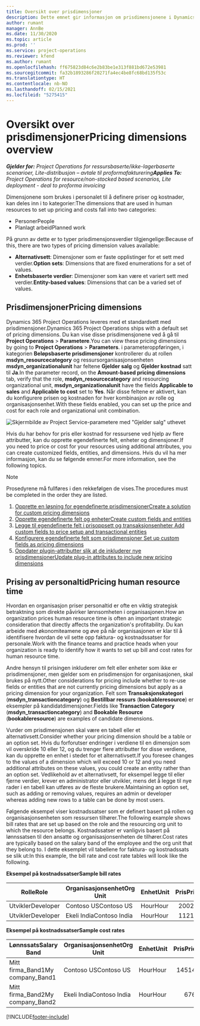 ```yaml
---
title: Oversikt over prisdimensjoner
description: Dette emnet gir informasjon om prisdimensjonene i Dynamics 365 Project Operations.
author: rumant
manager: AnnBe
ms.date: 11/30/2020
ms.topic: article
ms.prod: ''
ms.service: project-operations
ms.reviewer: kfend
ms.author: rumant
ms.openlocfilehash: ff675823d84c6e2b83be1e313f881bd672e53981
ms.sourcegitcommit: fa32b1893286f20271fa4ec4be8fc68bd135f53c
ms.translationtype: HT
ms.contentlocale: nb-NO
ms.lasthandoff: 02/15/2021
ms.locfileid: "5275415"
---
```

# <a name="pricing-dimensions-overview"></a><span data-ttu-id="e72b9-103">Oversikt over prisdimensjoner</span><span class="sxs-lookup"><span data-stu-id="e72b9-103">Pricing dimensions overview</span></span>

<span data-ttu-id="e72b9-104">_**Gjelder for:** Project Operations for ressursbaserte/ikke-lagerbaserte scenarioer, Lite-distribusjon – avtale til proformafakturering_</span><span class="sxs-lookup"><span data-stu-id="e72b9-104">_**Applies To:** Project Operations for resource/non-stocked based scenarios, Lite deployment - deal to proforma invoicing_</span></span>

<span data-ttu-id="e72b9-105">Dimensjonene som brukes i personalet til å definere priser og kostnader, kan deles inn i to kategorier:</span><span class="sxs-lookup"><span data-stu-id="e72b9-105">The dimensions that are used in human resources to set up pricing and costs fall into two categories:</span></span>

- <span data-ttu-id="e72b9-106">Personer</span><span class="sxs-lookup"><span data-stu-id="e72b9-106">People</span></span>
- <span data-ttu-id="e72b9-107">Planlagt arbeid</span><span class="sxs-lookup"><span data-stu-id="e72b9-107">Planned work</span></span>

<span data-ttu-id="e72b9-108">På grunn av dette er to typer prisdimensjonsverdier tilgjengelige:</span><span class="sxs-lookup"><span data-stu-id="e72b9-108">Because of this, there are two types of pricing dimension values available:</span></span>

- <span data-ttu-id="e72b9-109">**Alternativsett**: Dimensjoner som er faste opplistinger for et sett med verdier.</span><span class="sxs-lookup"><span data-stu-id="e72b9-109">**Option sets**: Dimensions that are fixed enumerations for a set of values.</span></span>
- <span data-ttu-id="e72b9-110">**Enhetsbaserte verdier**: Dimensjoner som kan være et variert sett med verdier.</span><span class="sxs-lookup"><span data-stu-id="e72b9-110">**Entity-based values**: Dimensions that can be a varied set of values.</span></span>

## <a name="pricing-dimensions"></a><span data-ttu-id="e72b9-111">Prisdimensjoner</span><span class="sxs-lookup"><span data-stu-id="e72b9-111">Pricing dimensions</span></span>

<span data-ttu-id="e72b9-112">Dynamics 365 Project Operations leveres med et standardsett med prisdimensjoner.</span><span class="sxs-lookup"><span data-stu-id="e72b9-112">Dynamics 365 Project Operations ships with a default set of pricing dimensions.</span></span> <span data-ttu-id="e72b9-113">Du kan vise disse prisdimensjonene ved å gå til **Project Operations** > **Parametere**.</span><span class="sxs-lookup"><span data-stu-id="e72b9-113">You can view these pricing dimensions by going to **Project Operations** > **Parameters**.</span></span> <span data-ttu-id="e72b9-114">i parameteroppføringen, i kategorien **Beløpsbaserte prisdimensjoner** kontrollerer du at rollen **msdyn_resourcecategory** og ressursorganisasjonsenheten **msdyn_organizationalunit** har feltene **Gjelder salg** og **Gjelder kostnad** satt til **Ja**.</span><span class="sxs-lookup"><span data-stu-id="e72b9-114">In the parameter record, on the **Amount-based pricing dimensions** tab, verify that the role, **msdyn_resourcecategory** and resourcing organizational unit, **msdyn_organizationalunit** have the fields **Applicable to sales** and **Applicable to cost** set to **Yes**.</span></span> <span data-ttu-id="e72b9-115">Når disse feltene er aktivert, kan du konfigurere prisen og kostnaden for hver kombinasjon av rolle og organisasjonsenhet.</span><span class="sxs-lookup"><span data-stu-id="e72b9-115">With these fields enabled, you can set up the price and cost for each role and organizational unit combination.</span></span>

![Skjermbilde av Project Service-parametere med "Gjelder salg" uthevet](media/PS-OOB-parameters.png)

<span data-ttu-id="e72b9-117">Hvis du har behov for pris eller kostnad for ressursene ved hjelp av flere attributter, kan du opprette egendefinerte felt, enheter og dimensjoner.</span><span class="sxs-lookup"><span data-stu-id="e72b9-117">If you need to price or cost for your resources using additional attributes, you can create customized fields, entities, and dimensions.</span></span> <span data-ttu-id="e72b9-118">Hvis du vil ha mer informasjon, kan du se følgende emner.</span><span class="sxs-lookup"><span data-stu-id="e72b9-118">For more information, see the following topics.</span></span> 
  
  > [!NOTE]
  > <span data-ttu-id="e72b9-119">Prosedyrene må fullføres i den rekkefølgen de vises.</span><span class="sxs-lookup"><span data-stu-id="e72b9-119">The procedures must be completed in the order they are listed.</span></span>

1. [<span data-ttu-id="e72b9-120">Opprette en løsning for egendefinerte prisdimensjoner</span><span class="sxs-lookup"><span data-stu-id="e72b9-120">Create a solution for custom pricing dimensions</span></span>](../sales/create-solution-custompd.md)
2. [<span data-ttu-id="e72b9-121">Opprette egendefinerte felt og enheter</span><span class="sxs-lookup"><span data-stu-id="e72b9-121">Create custom fields and entities</span></span>](create-custom-fields-entities-pricing-dimensions.md)
3. [<span data-ttu-id="e72b9-122">Legge til egendefinerte felt i prisoppsett og transaksjonsenheter </span><span class="sxs-lookup"><span data-stu-id="e72b9-122">Add custom fields to price setup and transactional entities</span></span>](add-custom-fields-price-setup-transactional-entities.md)
4. [<span data-ttu-id="e72b9-123">Konfigurere egendefinerte felt som prisdimensjoner </span><span class="sxs-lookup"><span data-stu-id="e72b9-123">Set up custom fields as pricing dimensions</span></span>](set-up-custom-fields-pricing-dimensions.md)
5. [<span data-ttu-id="e72b9-124">Oppdater plugin-attributter slik at de inkluderer nye prisdimensjoner</span><span class="sxs-lookup"><span data-stu-id="e72b9-124">Update plug-in attributes to include new pricing dimensions</span></span>](update-plugin-attributes-pd.md)


## <a name="pricing-human-resource-time"></a><span data-ttu-id="e72b9-125">Prising av personaltid</span><span class="sxs-lookup"><span data-stu-id="e72b9-125">Pricing human resource time</span></span>
<span data-ttu-id="e72b9-126">Hvordan en organisasjon priser personaltid er ofte en viktig strategisk betraktning som direkte påvirker lønnsomheten i organisasjonen.</span><span class="sxs-lookup"><span data-stu-id="e72b9-126">How an organization prices human resource time is often an important strategic consideration that directly affects the organization's profitability.</span></span> <span data-ttu-id="e72b9-127">Du kan arbeide med økonomiteamene og øve på når organisasjonen er klar til å identifisere hvordan de vil sette opp faktura- og kostnadssatser for personale.</span><span class="sxs-lookup"><span data-stu-id="e72b9-127">Work with the finance teams and practice heads when your organization is ready to identify how it wants to set up bill and cost rates for human resource time.</span></span>

<span data-ttu-id="e72b9-128">Andre hensyn til prisingen inkluderer om felt eller enheter som ikke er prisdimensjoner, men gjelder som en prisdimensjon for organisasjonen, skal brukes på nytt.</span><span class="sxs-lookup"><span data-stu-id="e72b9-128">Other considerations for pricing include whether to re-use fields or entities that are not currently pricing dimensions but apply as a pricing dimension for your organization.</span></span> <span data-ttu-id="e72b9-129">Felt som **Transaksjonskategori** (**msdyn_transactioncategory**) og **Bestillbar ressurs** (**bookableresource**) er eksempler på kandidatdimensjoner.</span><span class="sxs-lookup"><span data-stu-id="e72b9-129">Fields like **Transaction Category** (**msdyn_transactioncategory**) and **Bookable Resource** (**bookableresource**) are examples of candidate dimensions.</span></span> 

<span data-ttu-id="e72b9-130">Vurder om prisdimensjonen skal være en tabell eller et alternativsett.</span><span class="sxs-lookup"><span data-stu-id="e72b9-130">Consider whether your pricing dimension should be a table or an option set.</span></span> <span data-ttu-id="e72b9-131">Hvis du forforutser endringer i verdiene til en dimensjon som vil overskride 10 eller 12, og du trenger flere attributter for disse verdiene, kan du opprette en enhet i stedet for et alternativsett.</span><span class="sxs-lookup"><span data-stu-id="e72b9-131">If you foresee changes to the values of a dimension which will exceed 10 or 12 and you need additional attributes on these values, you could create an entity rather than an option set.</span></span> <span data-ttu-id="e72b9-132">Vedlikehold av et alternativsett, for eksempel legge til eller fjerne verdier, krever en administrator eller utvikler, mens det å legge til nye rader i en tabell kan utføres av de fleste brukere.</span><span class="sxs-lookup"><span data-stu-id="e72b9-132">Maintaining an option set, such as adding or removing values, requires an admin or developer whereas adding new rows to a table can be done by most users.</span></span>

<span data-ttu-id="e72b9-133">Følgende eksempel viser kostnadssatser som er definert basert på rollen og organisasjonsenheten som ressursen tilhører.</span><span class="sxs-lookup"><span data-stu-id="e72b9-133">The following example shows bill rates that are set up based on the role and the resourcing org unit to which the resource belongs.</span></span> <span data-ttu-id="e72b9-134">Kostnadssatser er vanligvis basert på lønnssatsen til den ansatte og organisasjonsenheten de tilhører.</span><span class="sxs-lookup"><span data-stu-id="e72b9-134">Cost rates are typically based on the salary band of the employee and the org unit that they belong to.</span></span> <span data-ttu-id="e72b9-135">I dette eksemplet vil tabellene for faktura- og kostnadssats se slik ut:</span><span class="sxs-lookup"><span data-stu-id="e72b9-135">In this example, the bill rate and cost rate tables will look like the following.</span></span>

<span data-ttu-id="e72b9-136">**Eksempel på kostnadssatser**</span><span class="sxs-lookup"><span data-stu-id="e72b9-136">**Sample bill rates**</span></span>

| <span data-ttu-id="e72b9-137">Rolle</span><span class="sxs-lookup"><span data-stu-id="e72b9-137">Role</span></span>        | <span data-ttu-id="e72b9-138">Organisasjonsenhet</span><span class="sxs-lookup"><span data-stu-id="e72b9-138">Org Unit</span></span>    |<span data-ttu-id="e72b9-139">Enhet</span><span class="sxs-lookup"><span data-stu-id="e72b9-139">Unit</span></span>      |<span data-ttu-id="e72b9-140">Pris</span><span class="sxs-lookup"><span data-stu-id="e72b9-140">Price</span></span>      |<span data-ttu-id="e72b9-141">Valuta</span><span class="sxs-lookup"><span data-stu-id="e72b9-141">Currency</span></span>  |
| ------------|-------------|----------|----------:|----------|
| <span data-ttu-id="e72b9-142">Utvikler</span><span class="sxs-lookup"><span data-stu-id="e72b9-142">Developer</span></span>   | <span data-ttu-id="e72b9-143">Contoso US</span><span class="sxs-lookup"><span data-stu-id="e72b9-143">Contoso US</span></span>  |<span data-ttu-id="e72b9-144">Hour</span><span class="sxs-lookup"><span data-stu-id="e72b9-144">Hour</span></span> | <span data-ttu-id="e72b9-145">200</span><span class="sxs-lookup"><span data-stu-id="e72b9-145">200</span></span>|<span data-ttu-id="e72b9-146">USD</span><span class="sxs-lookup"><span data-stu-id="e72b9-146">USD</span></span>     |
| <span data-ttu-id="e72b9-147">Utvikler</span><span class="sxs-lookup"><span data-stu-id="e72b9-147">Developer</span></span>   | <span data-ttu-id="e72b9-148">Ekeli India</span><span class="sxs-lookup"><span data-stu-id="e72b9-148">Contoso India</span></span> |<span data-ttu-id="e72b9-149">Hour</span><span class="sxs-lookup"><span data-stu-id="e72b9-149">Hour</span></span>|   <span data-ttu-id="e72b9-150">112</span><span class="sxs-lookup"><span data-stu-id="e72b9-150">112</span></span>|<span data-ttu-id="e72b9-151">USD</span><span class="sxs-lookup"><span data-stu-id="e72b9-151">USD</span></span>     |


<span data-ttu-id="e72b9-152">**Eksempel på kostnadssatser**</span><span class="sxs-lookup"><span data-stu-id="e72b9-152">**Sample cost rates**</span></span>

| <span data-ttu-id="e72b9-153">Lønnssats</span><span class="sxs-lookup"><span data-stu-id="e72b9-153">Salary Band</span></span>     | <span data-ttu-id="e72b9-154">Organisasjonsenhet</span><span class="sxs-lookup"><span data-stu-id="e72b9-154">Org Unit</span></span>    |<span data-ttu-id="e72b9-155">Enhet</span><span class="sxs-lookup"><span data-stu-id="e72b9-155">Unit</span></span>      |<span data-ttu-id="e72b9-156">Pris</span><span class="sxs-lookup"><span data-stu-id="e72b9-156">Price</span></span>      |<span data-ttu-id="e72b9-157">Valuta</span><span class="sxs-lookup"><span data-stu-id="e72b9-157">Currency</span></span>  |
| ----------------|-------------|----------|----------:|----------|
| <span data-ttu-id="e72b9-158">Mitt firma_Band1</span><span class="sxs-lookup"><span data-stu-id="e72b9-158">My company_Band1</span></span> | <span data-ttu-id="e72b9-159">Contoso US</span><span class="sxs-lookup"><span data-stu-id="e72b9-159">Contoso US</span></span>  |<span data-ttu-id="e72b9-160">Hour</span><span class="sxs-lookup"><span data-stu-id="e72b9-160">Hour</span></span> | <span data-ttu-id="e72b9-161">145</span><span class="sxs-lookup"><span data-stu-id="e72b9-161">145</span></span>|<span data-ttu-id="e72b9-162">USD</span><span class="sxs-lookup"><span data-stu-id="e72b9-162">USD</span></span>     |
| <span data-ttu-id="e72b9-163">Mitt firma_Band2</span><span class="sxs-lookup"><span data-stu-id="e72b9-163">My company_Band2</span></span> | <span data-ttu-id="e72b9-164">Ekeli India</span><span class="sxs-lookup"><span data-stu-id="e72b9-164">Contoso India</span></span> |<span data-ttu-id="e72b9-165">Hour</span><span class="sxs-lookup"><span data-stu-id="e72b9-165">Hour</span></span>|   <span data-ttu-id="e72b9-166">67</span><span class="sxs-lookup"><span data-stu-id="e72b9-166">67</span></span>|<span data-ttu-id="e72b9-167">USD</span><span class="sxs-lookup"><span data-stu-id="e72b9-167">USD</span></span>     |


[!INCLUDE[footer-include](../includes/footer-banner.md)]